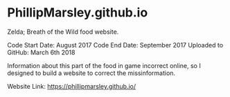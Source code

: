 # PhillipMarsley.github.io
Zelda; Breath of the Wild food website.

Code Start Date:        August 2017
Code End Date:          September 2017
Uploaded to GitHub:     March 6th 2018

Information about this part of the food in game incorrect online, so I designed to build a website to correct the missinformation. 

Website Link:
https://phillipmarsley.github.io/
